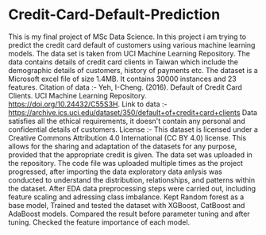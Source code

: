# Credit-Card-Default-Prediction
This is my final project of MSc Data Science. In this project i am trying to predict the credit card default of customers using various machine learning models. The data set is taken from UCI Machine Learning Repository. The data contains details of credit card clients in Taiwan which include the demographic details of customers, history of payments etc. The dataset is a Microsoft excel file of size 1.4MB. It contains 30000 instances and 23 features.
Citation of data :- Yeh, I-Cheng. (2016). Default of Credit Card Clients. UCI Machine Learning Repository. https://doi.org/10.24432/C55S3H.
Link to data :- https://archive.ics.uci.edu/dataset/350/default+of+credit+card+clients
Data satisfies all the ethical requirements, it doesn't contain any personal and confidential details of customers.
License :- This dataset is licensed under a Creative Commons Attribution 4.0 International (CC BY 4.0) license.
This allows for the sharing and adaptation of the datasets for any purpose, provided that the appropriate credit is given.
The data set was uploaded in the repository. 
The code file was uploaded multiple times as the project progressed, after importing the data exploratory data anlysis was conducted to understand the distribution, relationships, and patterns within the dataset. After EDA data preprocessing steps were carried out, including feature scaling and adressing class imbalance.
Kept Random forest as a base model, Trained and tested the dataset with XGBoost, CatBoost and AdaBoost models. Compared the result before parameter tuning and after tuning.
Checked the feature importance of each model.
